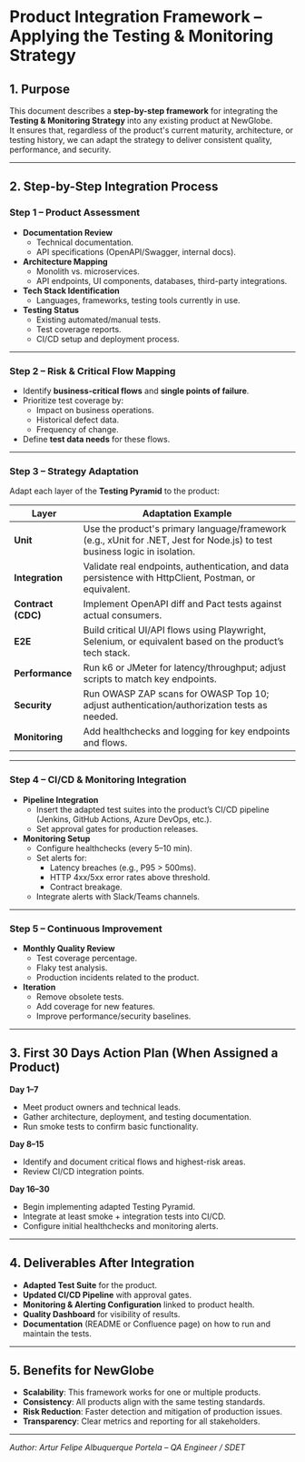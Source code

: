 # Product Integration Framework – Applying the Testing & Monitoring Strategy

## 1. Purpose

This document describes a **step-by-step framework** for integrating the **Testing & Monitoring Strategy** into any existing product at NewGlobe.  
It ensures that, regardless of the product's current maturity, architecture, or testing history, we can adapt the strategy to deliver consistent quality, performance, and security.

---

## 2. Step-by-Step Integration Process

### **Step 1 – Product Assessment**
- **Documentation Review**
  - Technical documentation.
  - API specifications (OpenAPI/Swagger, internal docs).
- **Architecture Mapping**
  - Monolith vs. microservices.
  - API endpoints, UI components, databases, third-party integrations.
- **Tech Stack Identification**
  - Languages, frameworks, testing tools currently in use.
- **Testing Status**
  - Existing automated/manual tests.
  - Test coverage reports.
  - CI/CD setup and deployment process.

---

### **Step 2 – Risk & Critical Flow Mapping**
- Identify **business-critical flows** and **single points of failure**.
- Prioritize test coverage by:
  - Impact on business operations.
  - Historical defect data.
  - Frequency of change.
- Define **test data needs** for these flows.

---

### **Step 3 – Strategy Adaptation**
Adapt each layer of the **Testing Pyramid** to the product:

| Layer             | Adaptation Example |
| ----------------- | ------------------ |
| **Unit**          | Use the product's primary language/framework (e.g., xUnit for .NET, Jest for Node.js) to test business logic in isolation. |
| **Integration**   | Validate real endpoints, authentication, and data persistence with HttpClient, Postman, or equivalent. |
| **Contract (CDC)**| Implement OpenAPI diff and Pact tests against actual consumers. |
| **E2E**           | Build critical UI/API flows using Playwright, Selenium, or equivalent based on the product’s tech stack. |
| **Performance**   | Run k6 or JMeter for latency/throughput; adjust scripts to match key endpoints. |
| **Security**      | Run OWASP ZAP scans for OWASP Top 10; adjust authentication/authorization tests as needed. |
| **Monitoring**    | Add healthchecks and logging for key endpoints and flows. |

---

### **Step 4 – CI/CD & Monitoring Integration**
- **Pipeline Integration**
  - Insert the adapted test suites into the product’s CI/CD pipeline (Jenkins, GitHub Actions, Azure DevOps, etc.).
  - Set approval gates for production releases.
- **Monitoring Setup**
  - Configure healthchecks (every 5–10 min).
  - Set alerts for:
    - Latency breaches (e.g., P95 > 500ms).
    - HTTP 4xx/5xx error rates above threshold.
    - Contract breakage.
  - Integrate alerts with Slack/Teams channels.

---

### **Step 5 – Continuous Improvement**
- **Monthly Quality Review**
  - Test coverage percentage.
  - Flaky test analysis.
  - Production incidents related to the product.
- **Iteration**
  - Remove obsolete tests.
  - Add coverage for new features.
  - Improve performance/security baselines.

---

## 3. First 30 Days Action Plan (When Assigned a Product)

**Day 1–7**
- Meet product owners and technical leads.
- Gather architecture, deployment, and testing documentation.
- Run smoke tests to confirm basic functionality.

**Day 8–15**
- Identify and document critical flows and highest-risk areas.
- Review CI/CD integration points.

**Day 16–30**
- Begin implementing adapted Testing Pyramid.
- Integrate at least smoke + integration tests into CI/CD.
- Configure initial healthchecks and monitoring alerts.

---

## 4. Deliverables After Integration
- **Adapted Test Suite** for the product.
- **Updated CI/CD Pipeline** with approval gates.
- **Monitoring & Alerting Configuration** linked to product health.
- **Quality Dashboard** for visibility of results.
- **Documentation** (README or Confluence page) on how to run and maintain the tests.

---

## 5. Benefits for NewGlobe
- **Scalability**: This framework works for one or multiple products.
- **Consistency**: All products align with the same testing standards.
- **Risk Reduction**: Faster detection and mitigation of production issues.
- **Transparency**: Clear metrics and reporting for all stakeholders.

---

*Author: Artur Felipe Albuquerque Portela – QA Engineer / SDET*
